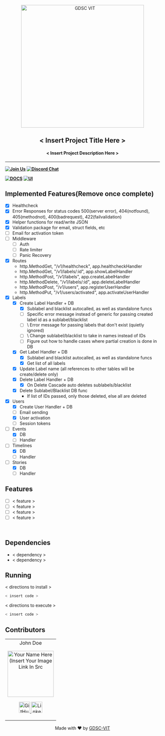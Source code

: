 <p align="center">
<a href="https://dscvit.com">
	<img width="400" src="https://user-images.githubusercontent.com/56252312/159312411-58410727-3933-4224-b43e-4e9b627838a3.png#gh-light-mode-only" alt="GDSC VIT"/>
</a>
	<h2 align="center"> < Insert Project Title Here > </h2>
	<h4 align="center"> < Insert Project Description Here > <h4>
</p>

---
[![Join Us](https://img.shields.io/badge/Join%20Us-Developer%20Student%20Clubs-red)](https://dsc.community.dev/vellore-institute-of-technology/)
[![Discord Chat](https://img.shields.io/discord/760928671698649098.svg)](https://discord.gg/498KVdSKWR)

[![DOCS](https://img.shields.io/badge/Documentation-see%20docs-green?style=flat-square&logo=appveyor)](INSERT_LINK_FOR_DOCS_HERE) 
  [![UI ](https://img.shields.io/badge/User%20Interface-Link%20to%20UI-orange?style=flat-square&logo=appveyor)](INSERT_UI_LINK_HERE)

## Implemented Features(Remove once complete)
- [x] Healthcheck
- [x] Error Responses for status codes 500(server error), 404(notfound), 405(methodnot), 400(badrequest), 422(failvalidation)
- [x] Helper functions for read/write JSON
- [x] Validation package for email, struct fields, etc
- [ ] Email for activation token
- [ ] Middleware
  - [ ] Auth
  - [ ] Rate limiter
  - [ ] Panic Recovery
- [x] Routes
  - http.MethodGet, "/v1/healthcheck", app.healthcheckHandler
  - http.MethodGet, "/v1/labels/:id", app.showLabelHandler
  - http.MethodPost, "/v1/labels", app.createLabelHandler
  - http.MethodDelete, "/v1/labels/:id", app.deleteLabelHandler
  - http.MethodPost, "/v1/users", app.registerUserHandler
  - http.MethodPut, "/v1/users/activated", app.activateUserHandler
- [x] Labels
  - [x] Create Label Handler + DB
      - [x] Sublabel and blacklist autocalled, as well as standalone funcs
      - [ ] Specific error message instead of generic for passing created label id as a sublabel/blacklist
      - [ ] \ Error message for passing labels that don't exist (quietly ignored)
      - [ ] \ Change sublabel/blacklist to take in names instead of IDs
      - [ ] Figure out how to handle cases where partial creation is done in DB
  - [x] Get Label Handler + DB
      - [x] Sublabel and blacklist autocalled, as well as standalone funcs
      - [x] Get list of all labels
  - [x] Update Label name (all references to other tables will be create/delete only)
  - [x] Delete Label Handler + DB
      - [x] On Delete Cascade auto deletes sublabels/blacklist
  - [x] Delete Sublabel/Blacklist DB func
      - If list of IDs passed, only those deleted, else all are deleted
- [x] Users 
  - [x] Create User Handler + DB
  - [ ] Email sending
  - [x] User activation
  - [ ] Session tokens
- [ ] Events
  - [x] DB
  - [ ] Handler
- [ ] Timelines
  - [x] DB
  - [ ] Handler
- [ ] Stories  
  - [x] DB
  - [ ] Handler

## Features
- [ ]  < feature >
- [ ]  < feature >
- [ ]  < feature >
- [ ]  < feature >

<br>

## Dependencies
 - < dependency >
 - < dependency >


## Running


< directions to install > 
```bash
< insert code >
```

< directions to execute >

```bash
< insert code >
```

## Contributors

<table>
	<tr align="center">
		<td>
		John Doe
		<p align="center">
			<img src = "https://dscvit.com/images/dsc-logo-square.svg" width="150" height="150" alt="Your Name Here (Insert Your Image Link In Src">
		</p>
			<p align="center">
				<a href = "https://github.com/person1">
					<img src = "http://www.iconninja.com/files/241/825/211/round-collaboration-social-github-code-circle-network-icon.svg" width="36" height = "36" alt="GitHub"/>
				</a>
				<a href = "https://www.linkedin.com/in/person1">
					<img src = "http://www.iconninja.com/files/863/607/751/network-linkedin-social-connection-circular-circle-media-icon.svg" width="36" height="36" alt="LinkedIn"/>
				</a>
			</p>
		</td>
	</tr>
</table>

<p align="center">
	Made with ❤ by <a href="https://dscvit.com">GDSC-VIT</a>
</p>
